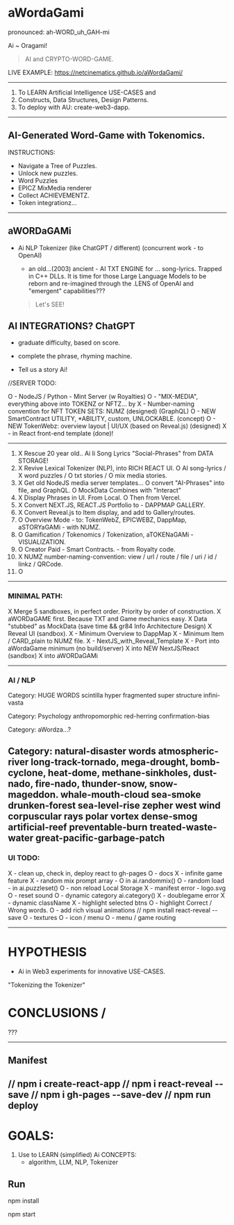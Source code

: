 # aWordaGami
pronounced: ah-WORD_uh_GAH-mi

Ai ~ Oragami!

> AI and CRYPTO-WORD-GAME.

LIVE EXAMPLE: https://netcinematics.github.io/aWordaGami/

---
1. To LEARN Artificial Intelligence USE-CASES and 
2. Constructs, Data Structures, Design Patterns.
3. To deploy with AU: create-web3-dapp.
---

## AI-Generated Word-Game with Tokenomics.

INSTRUCTIONS:
- Navigate a Tree of Puzzles.
- Unlock new puzzles.
- Word Puzzles
- EPICZ MixMedia renderer
- Collect ACHIEVEMENTZ.
- Token integrationz...

---

## aWORDaGAMi

- Ai NLP Tokenizer (like ChatGPT / different) (concurrent work - to OpenAI)
     - an old...(2003) ancient - AI TXT ENGINE for ... song-lyrics. Trapped in C++ DLLs.
     It is time for those Large Language Models to be reborn and re-imagined through the .LENS
     of OpenAI and "emergent" capabilities???

     > Let's SEE!

## AI INTEGRATIONS? ChatGPT

- graduate difficulty, based on score.

- complete the phrase, rhyming machine.

- Tell us a story Ai!

//SERVER TODO:

O - NodeJS / Python - Mint Server (w Royalties) 
O - "MIX-MEDIA", everything above into TOKENZ or NFTZ...  by
X - Number-naming convention for NFT TOKEN SETS: NUMZ (designed) (GraphQL)
O - NEW SmartContract UTILITY, *ABILITY, custom, UNLOCKABLE. (concept)
O - NEW TokenWebz: overview layout | UI/UX (based on Reveal.js)  (designed)
X - in React front-end template (done)!

---


1) X Rescue 20 year old.. Ai Ii Song Lyrics "Social-Phrases" from DATA STORAGE!
2) X Revive Lexical Tokenizer (NLP), into RICH REACT UI.
    O AI song-lyrics / X word puzzles / O txt stories / O mix media stories.
3) X Get old NodeJS media server templates...
    O convert "AI-Phrases" into file, and GraphQL. 
    O MockData Combines with "Interact"
4) X Display Phrases in UI. From Local. O Then from Vercel.
5) X Convert NEXT.JS, REACT.JS Portfolio to - DAPPMAP GALLERY.
6) X Convert Reveal.js to Item display, and add to Gallery/routes.
7) O Overview Mode - to: TokenWebZ, EPICWEBZ, DappMap, aSTORYaGAMi - with NUMZ.
8) O Gamification / Tokenomics / Tokenization, aTOKENaGAMi - VISUALIZATION.
9) O Creator Paid - Smart Contracts. - from Royalty code.
10) X NUMZ number-naming-convention: view / url / route / file / uri / id / linkz / QRCode.
11) O 

---

### MINIMAL PATH: 

X Merge 5 sandboxes, in perfect order. Priority by order of construction.
X aWORDaGAME first.  Because TXT and Game mechanics easy.
X Data "stubbed" as MockData (save time && gr84 Info Architecture Design)
X Reveal UI (sandbox).
  X - Minimum Overview to DappMap
  X - Minimum Item / CARD_plain to NUMZ file. 
  X - NextJS_with_Reveal_Template
  X - Port into aWordaGame minimum (no build/server)
X into NEW NextJS/React (sandbox)
X into aWORDaGAMi

---

### AI / NLP

Category: HUGE WORDS
scintilla 
hyper fragmented
super structure
infini-vasta

Category: Psychology
anthropomorphic
red-herring
confirmation-bias

Category: aWordza...?

Category: natural-disaster words
atmospheric-river
long-track-tornado,
mega-drought,
bomb-cyclone,
heat-dome,
methane-sinkholes,
dust-nado, fire-nado,
thunder-snow,
snow-mageddon.
whale-mouth-cloud
sea-smoke
drunken-forest
sea-level-rise
zepher west wind
corpuscular rays
polar vortex
dense-smog
artificial-reef
preventable-burn
treated-waste-water
great-pacific-garbage-patch
---

### UI TODO:

X - clean up, check in, deploy react to gh-pages
O - docs
X - infinite game feature
X - random mix prompt array - O in ai.randommix()
O - random load - in ai.puzzleset()
O - non reload Local Storage
X - manifest error - logo.svg
O - reset sound
O - dynamic category ai.category()
X - doublegame error
X - dynamic className
X - highlight selected btns
O - highlight Correct / Wrong words.
O - add rich visual animations // npm install react-reveal --save
O - textures
O - icon / menu
O - menu / game routing

---


# HYPOTHESIS

- Ai in Web3 experiments for innovative USE-CASES.

"Tokenizing the Tokenizer"


# CONCLUSIONS / 

???

---

## Manifest 
// npm i create-react-app
// npm i react-reveal --save
// npm i gh-pages --save-dev
// npm run deploy
---


# GOALS:

1. Use to LEARN (simplified) Ai CONCEPTS:
     - algorithm, LLM, NLP, Tokenizer
     



## Run

npm install

npm start
